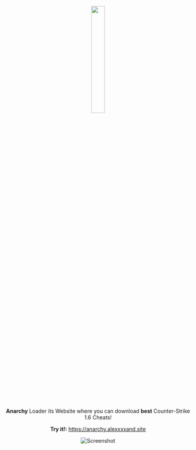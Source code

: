 <div align="center">

<img src="https://i.imgur.com/NgpldR7.png" width="27%" height="27%"></img>

 

**Anarchy** Loader its Website where you can download **best** Counter-Strike 1.6 Cheats! 

**Try it!:** https://anarchy.alexxxxand.site

![Screenshot](https://i.imgur.com/A3WH4re.jpeg)

</div>
